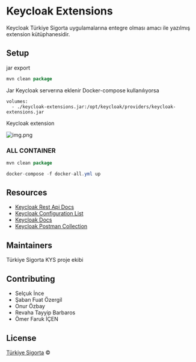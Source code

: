 # Keycloak Extensions 

Keycloak Türkiye Sigorta uygulamalarına entegre olması amacı ile yazılmış extension kütüphanesidir.


## Setup
 jar export 
```java
mvn clean package 
```
Jar Keycloak serverına eklenir
Docker-compose kullanılıyorsa


    volumes:
      - ./keycloak-extensions.jar:/opt/keycloak/providers/keycloak-extensions.jar


Keycloak extension 

![img.png](img.png)

### ALL CONTAINER

```java
mvn clean package
```

```java
docker-compose -f docker-all.yml up
```

## Resources

- [Keycloak Rest Api Docs](https://www.keycloak.org/docs-api/22.0.1/rest-api/index.html)
- [Keycloak Configuration List](https://www.keycloak.org/server/all-config)
- [Keycloak Docs](https://www.keycloak.org/docs/22.0.1/server_admin/)
- [Keycloak Postman Collection](https://gitlab.turkiyesigorta.com.tr/ts/iam/keycloack)

## Maintainers

Türkiye Sigorta KYS proje ekibi

## Contributing

- Selçuk İnce
- Şaban Fuat Özergil
- Onur Özbay
- Revaha Tayyip Barbaros
- Ömer Faruk İÇEN

## License

[Türkiye Sigorta](LICENSE) ©